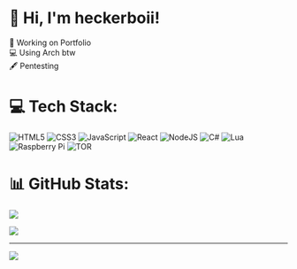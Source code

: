 # 🖖 Hi, I'm heckerboii!
🔭 Working on Portfolio<br>
💻 Using Arch btw<br>
🖋️ Pentesting


# 💻 Tech Stack:
![HTML5](https://img.shields.io/badge/html5-%23E34F26.svg?style=for-the-badge&logo=html5&logoColor=white) ![CSS3](https://img.shields.io/badge/css3-%231572B6.svg?style=for-the-badge&logo=css3&logoColor=white) ![JavaScript](https://img.shields.io/badge/javascript-%23323330.svg?style=for-the-badge&logo=javascript&logoColor=%23F7DF1E) ![React](https://img.shields.io/badge/react-%2320232a.svg?style=for-the-badge&logo=react&logoColor=%2361DAFB) ![NodeJS](https://img.shields.io/badge/node.js-6DA55F?style=for-the-badge&logo=node.js&logoColor=white) ![C#](https://img.shields.io/badge/c%23-%23239120.svg?style=for-the-badge&logo=csharp&logoColor=white) ![Lua](https://img.shields.io/badge/lua-%232C2D72.svg?style=for-the-badge&logo=lua&logoColor=white) ![Raspberry Pi](https://img.shields.io/badge/-RaspberryPi-C51A4A?style=for-the-badge&logo=Raspberry-Pi) ![TOR](https://img.shields.io/badge/tor-%237E4798.svg?style=for-the-badge&logo=tor-project&logoColor=white)
# 📊 GitHub Stats:
![](https://github-readme-stats.vercel.app/api?username=heckerboii&theme=nord&hide_border=true&include_all_commits=true&count_private=false)<br/>
<!--
![](https://github-readme-streak-stats.herokuapp.com/?user=heckerboii&theme=nord&hide_border=true)<br/>
![](https://github-readme-stats.vercel.app/api/top-langs/?username=heckerboii&theme=nord&hide_border=true&include_all_commits=true&count_private=false&layout=compact)

## 🏆 GitHub Trophies
-->
![](https://github-profile-trophy.vercel.app/?username=heckerboii&theme=nord&no-frame=true&no-bg=false&margin-w=4)

---
[![](https://visitcount.itsvg.in/api?id=heckerboii&icon=5&color=12)](https://visitcount.itsvg.in)

<!-- Proudly created with GPRM ( https://gprm.itsvg.in ) -->
